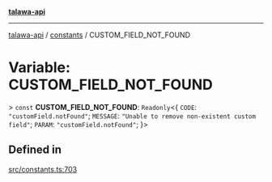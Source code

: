 [**talawa-api**](../../README.md)

***

[talawa-api](../../modules.md) / [constants](../README.md) / CUSTOM\_FIELD\_NOT\_FOUND

# Variable: CUSTOM\_FIELD\_NOT\_FOUND

\> `const` **CUSTOM\_FIELD\_NOT\_FOUND**: `Readonly`\<\{ `CODE`: `"customField.notFound"`; `MESSAGE`: `"Unable to remove non-existent custom field"`; `PARAM`: `"customField.notFound"`; \}\>

## Defined in

[src/constants.ts:703](https://github.com/PalisadoesFoundation/talawa-api/blob/5c5b29a0ea487bda8306089fe128f43f3be29f94/src/constants.ts#L703)

